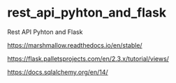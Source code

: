 # rest_api_pyhton_and_flask
Rest API Pyhton and Flask

https://marshmallow.readthedocs.io/en/stable/

https://flask.palletsprojects.com/en/2.3.x/tutorial/views/

https://docs.sqlalchemy.org/en/14/
